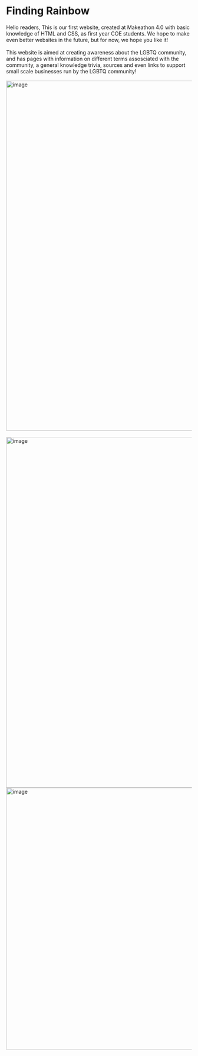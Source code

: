 # Finding Rainbow
Hello readers, This is our first website, created at Makeathon 4.0 with basic knowledge of HTML and CSS, as first year COE students. We hope to make even better websites in the future, but for now, we hope you like it!
<br>
<br>
This website is aimed at creating awareness about the LGBTQ community, and has pages with information on different terms assosciated with the community, a general knowledge trivia, sources and even links to support small scale businesses run by the LGBTQ community!
<br>
<br>
<img width="946" alt="image" src="https://github.com/Selina-Varshney/Makeathon-4.0/assets/99686864/414a40a6-1b83-446a-b426-f9519d33da29">
<br>
<br>
<img width="948" alt="image" src="https://github.com/Selina-Varshney/Makeathon-4.0/assets/99686864/71d50bf2-976b-4cee-a04b-236b6b326081">
<img width="708" alt="image" src="https://github.com/Selina-Varshney/Makeathon-4.0/assets/99686864/c866dc1d-23c2-45a8-8fb9-93a392c87491">


